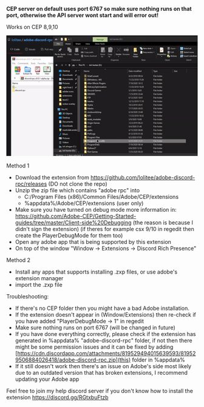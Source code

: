 **CEP server on default uses port 6767 so make sure nothing runs on that port, otherwise the API server wont start and will error out!**

Works on CEP 8,9,10

![](demo/installation1.gif)

Method 1

- Download the extension from https://github.com/lolitee/adobe-discord-rpc/releases (DO not clone the repo)
- Unzip the zip file which contains "adobe rpc" into 
  - C:/Program Files (x86)/Common Files/Adobe/CEP/extensions 
  - %appdata%/Adobe/CEP/extensions (user only)
- Make sure you have turned on debug mode more information in: https://github.com/Adobe-CEP/Getting-Started-guides/tree/master/Client-side%20Debugging (the reason is because I didn't sign the extension) (if theres for example csx 9/10 in regedit then create the PlayerDebugMode for them too)
- Open any adobe app that is being supported by this extension
- On top of the window "Window -> Extensions -> Discord Rich Presence"

Method 2

- Install any apps that supports installing .zxp files, or use adobe's extension manager
- import the .zxp file

Troubleshooting:

- If there's no CEP folder then you might have a bad Adobe installation.
- If the extension doesn't appear in (Window/Extensions) then re-check if you have added "PlayerDebugMode -> 1" in regedit
- Make sure nothing runs on port 6767 (will be changed in future)
- If you have done everything correctly, please check if the extension has generated in %appdata% "adobe-discord-rpc" folder, if not then there might be some permission issues and it can be fixed by adding [https://cdn.discordapp.com/attachments/819529494015639593/819529506884026418/adobe-discord-rpc.zip](this) folder in %appdata%
- If it still doesn't work then there's an issue on Adobe's side most likely due to an outdated version that has broken extensions, I recommend updating your Adobe app

Feel free to join my help discord server if you don't know how to install the extension [https://discord.gg/RGtxbuFtzb ](here)
